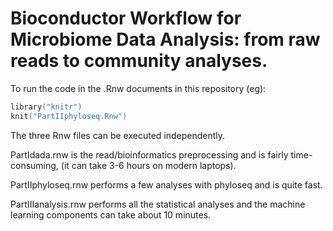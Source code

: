 

# Bioconductor Workflow for Microbiome Data Analysis: from raw reads to community analyses.

To run the code in the .Rnw documents in this repository (eg):

```S
library("knitr")
knit("PartIIphyloseq.Rnw")
```

The three Rnw files can be executed independently. 

PartIdada.rnw is the read/bioinformatics preprocessing and is fairly time-consuming, 
(it can take 3-6 hours on modern laptops).

PartIIphyloseq.rnw performs a few analyses with phyloseq and is quite fast.

PartIIIanalysis.rnw performs all the statistical analyses and the machine learning components can take about 10
minutes.


